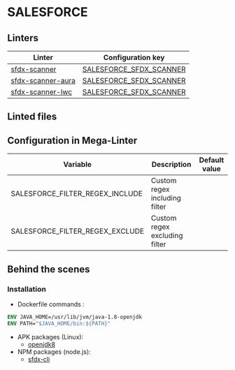 <!-- markdownlint-disable MD003 MD020 MD033 MD041 -->
<!-- Generated by .automation/build.py, please do not update manually -->
<!-- Instead, update descriptor file at https://github.com/nvuillam/mega-linter/tree/master/megalinter/descriptors/salesforce.yml -->
# SALESFORCE

## Linters

| Linter                                               | Configuration key                                          |
|------------------------------------------------------|------------------------------------------------------------|
| [sfdx-scanner](salesforce_sfdx_scanner.md)           | [SALESFORCE_SFDX_SCANNER](salesforce_sfdx_scanner.md)      |
| [sfdx-scanner-aura](salesforce_sfdx_scanner_aura.md) | [SALESFORCE_SFDX_SCANNER](salesforce_sfdx_scanner_aura.md) |
| [sfdx-scanner-lwc](salesforce_sfdx_scanner_lwc.md)   | [SALESFORCE_SFDX_SCANNER](salesforce_sfdx_scanner_lwc.md)  |

## Linted files

## Configuration in Mega-Linter

| Variable                        | Description                   | Default value |
|---------------------------------|-------------------------------|---------------|
| SALESFORCE_FILTER_REGEX_INCLUDE | Custom regex including filter |               |
| SALESFORCE_FILTER_REGEX_EXCLUDE | Custom regex excluding filter |               |


## Behind the scenes

### Installation

- Dockerfile commands :
```dockerfile
ENV JAVA_HOME=/usr/lib/jvm/java-1.8-openjdk
ENV PATH="$JAVA_HOME/bin:${PATH}"
```

- APK packages (Linux):
  - [openjdk8](https://pkgs.alpinelinux.org/packages?branch=edge&name=openjdk8)
- NPM packages (node.js):
  - [sfdx-cli](https://www.npmjs.com/package/sfdx-cli)
